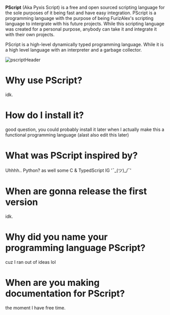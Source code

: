 **PScript** (Aka Pyxis Script) is a free and open sourced scripting language for the sole purposes of it being fast and have easy integration. PScript is a programming language with the purpose
of being FurizAlex's scripting language to intergrate with his future projects. While this scripting language was created for a personal purpose, anybody can take it and integrate it with
their own projects.

PScript is a high-level dynamically typed programming language. While it is a high level language with an interpreter and a garbage collector.

![pscriptHeader](https://github.com/user-attachments/assets/4f0278ee-affa-4a06-a36c-caa434217408)

Why use PScript?
================
idk.

How do I install it?
====================
good question, you could probably install it later when I actually make
this a functional programming language (alast also edit this later)

What was PScript inspired by?
============================
Uhhhh.. Python? as well some C & TypedScript IG '¯\_(ツ)_/¯'

When are gonna release the first version
========================================
idk.

Why did you name your programming language PScript?
===================================================
cuz I ran out of ideas lol

When are you making documentation for PScript?
==============================================
the moment I have free time.

